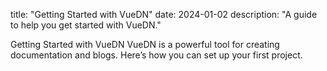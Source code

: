 title: "Getting Started with VueDN" 
date: 2024-01-02 
description: "A guide to help you get started with VueDN."

Getting Started with VueDN
VueDN is a powerful tool for creating documentation and blogs. 
Here’s how you can set up your first project.
